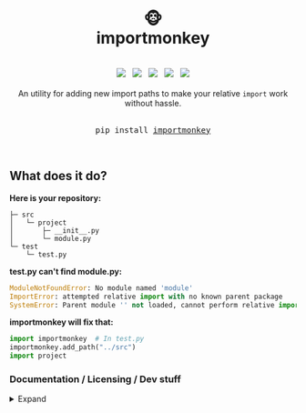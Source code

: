 <div align="center">
    <h1>
        <br>
        🐵
        <br>
        importmonkey
        <br>
    </h1>
    <br>
    <a href="https://www.python.org/"><img src="https://img.shields.io/badge/Python-3.12.0-blue?logo=python&logoColor=white"/></a>
    &nbsp;
    <a href="https://www.python.org/"><img src="https://img.shields.io/badge/Dependencies-None-blue"/></a>
    &nbsp;
    <a href="https://github.com/psf/black"><img src="https://img.shields.io/badge/Style-Ruff-261230"/></a>
    &nbsp;
    <a href="https://choosealicense.com/licenses/unlicense/"><img src="https://img.shields.io/badge/Licence-The_Unlicence-purple"/></a>
    &nbsp;
    <a href="https://en.wikipedia.org/wiki/Finland"><img src="https://img.shields.io/badge/Made_with_%E2%9D%A4%20in-Finland-blue"/></a>
    <br>
    <br>
    An utility for adding new import paths to make your relative <code>import</code> work without hassle.
    <br>
    <br>
    <pre>pip install <a href="https://github.com/hirsimaki-markus/importmonkey">importmonkey</a></pre>
    <br>
</div>




## What does it do?
**Here is your repository:**
```
├─ src
│   └─ project
│       ├─ __init__.py
│       └─ module.py
└─ test
    └─ test.py
```

**test.py can't find module.py:**
```python
ModuleNotFoundError: No module named 'module'
ImportError: attempted relative import with no known parent package
SystemError: Parent module '' not loaded, cannot perform relative import
```

**importmonkey will fix that:**
```python
import importmonkey  # In test.py
importmonkey.add_path("../src")
import project
```




### Documentation / Licensing / Dev stuff
<details><summary>Expand</summary>


### Documentation
`help(importmonkey.add_path)  # Or look at the source.`

### Licensing
To protest the copyright landscape, I chose The Unlicense. If you need a different license, just ask.

### Dev stuff
* Install for dev stuff: `importmonkey$ pip install -e ".[dev]"  # In a venv`
* Linting: `importmonkey$ python -m ruff check .`
* Testing: `importmonkey$ python test/run_test_suite.py`
* Releasing:
```bash
# Remember: increment __version__ in __init__.py
# Remember: .pypirc file is needed.
# Remember: run tests
# Remember: run ruff
importmonkey$ python -m build --wheel
importmonkey$ rm -rf build/ && rm -rf src/importmonkey.egg-info/
importmonkey$ python -m twine check dist/*
importmonkey$ python -m twine upload dist/*
importmonkey$ rm -rf dist/
```
</details>
